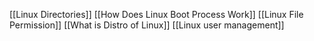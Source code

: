 [[Linux Directories]]
[[How Does Linux Boot Process Work]]
[[Linux File Permission]]
[[What is Distro of Linux]]
[[Linux user management]]


